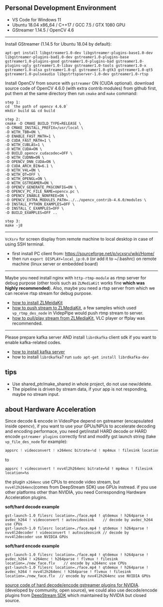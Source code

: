 

## Personal Development Environment ##

- VS Code for Windows 11
- Ubuntu 18.04 x86_64 / C++17  / GCC 7.5 / GTX 1080 GPU
- GStreamer 1.14.5 / OpenCV 4.6
---------

Install GStreamer (1.14.5 for Ubuntu 18.04 by default):
```
apt-get install libgstreamer1.0-dev libgstreamer-plugins-base1.0-dev libgstreamer-plugins-bad1.0-dev gstreamer1.0-plugins-base gstreamer1.0-plugins-good gstreamer1.0-plugins-bad gstreamer1.0-plugins-ugly gstreamer1.0-libav gstreamer1.0-tools gstreamer1.0-x gstreamer1.0-alsa gstreamer1.0-gl gstreamer1.0-gtk3 gstreamer1.0-qt5 gstreamer1.0-pulseaudio libgstrtspserver-1.0-dev gstreamer1.0-rtsp
```

Install OpenCV from source with `gstreamer` ON (CUDA optional). download source code of OpenCV 4.6.0 (with extra contrib modules) from github first, put them at the same directory then run `cmake` and `make` command:

```
step 1:
cd `the path of opencv 4.6.0`
mkdir build && cd build
```

```
step 2:
cmake -D CMAKE_BUILD_TYPE=RELEASE \
-D CMAKE_INSTALL_PREFIX=/usr/local \
-D WITH_TBB=ON \
-D ENABLE_FAST_MATH=1 \
-D CUDA_FAST_MATH=1 \
-D WITH_CUBLAS=1 \
-D WITH_CUDA=ON \
-D BUILD_opencv_cudacodec=OFF \
-D WITH_CUDNN=ON \
-D OPENCV_DNN_CUDA=ON \
-D CUDA_ARCH_BIN=6.1 \
-D WITH_V4L=ON \
-D WITH_QT=OFF \
-D WITH_OPENGL=ON \
-D WITH_GSTREAMER=ON \
-D OPENCV_GENERATE_PKGCONFIG=ON \
-D OPENCV_PC_FILE_NAME=opencv.pc \
-D OPENCV_ENABLE_NONFREE=ON \
-D OPENCV_EXTRA_MODULES_PATH=../../opencv_contrib-4.6.0/modules \
-D INSTALL_PYTHON_EXAMPLES=OFF \
-D INSTALL_C_EXAMPLES=OFF \
-D BUILD_EXAMPLES=OFF ..
```

```
step 3:
make -j8
```

---------
`VcXsrv` for screen display from remote machine to local desktop in case of using SSH terminal.

- first install PC client from: https://sourceforge.net/p/vcxsrv/wiki/Home/
- then run `export DISPLAY=local_ip:0.0` (or add it to ~/.bashrc) on remote machine (linux server or embedded board)

---------
Maybe you need install nginx with `http-rtmp-module` as rtmp server for debug purpose (other tools such as `ZLMediaKit` works fine **which was highly recommended**). Also, maybe you need a rtsp server from which we can receive rtsp stream for debug purpose.

- [how to install ZLMeidaKit](https://github.com/ZLMediaKit/ZLMediaKit/wiki/vcpkg%E6%96%B9%E5%BC%8F%E5%AE%89%E8%A3%85zlmediakit)
- [how to push stream to ZLMediaKit](https://github.com/ZLMediaKit/ZLMediaKit/wiki/ZLMediaKit%E6%8E%A8%E6%B5%81%E6%B5%8B%E8%AF%95), a few samples which used `vp_rtmp_des_node` in VidepPipe would push rtmp stream to server.
- [how to pull/play stream from ZLMediaKit](https://github.com/ZLMediaKit/ZLMediaKit/wiki/%E6%92%AD%E6%94%BEurl%E8%A7%84%E5%88%99), VLC player or ffplay was recommended.

---------
Please prepare kafka server AND install `librdkafka` client sdk if you want to enable kafka-related codes.
- [how to install kafka server](https://kafka.apache.org/quickstart)
- how to install `librdkafka`? run `sudo apt-get install librdkafka-dev`


## tips ##
- Use shared_ptr/make_shared in whole project, do not use new/delete.
- The pipeline is driven by stream data, if your app is not responding, maybe no stream input.


## about Hardware Acceleration ##
Since decode & encode in VideoPipe depend on gstreamer (encapsulated inside opencv), if you want to use your GPUs/NPUs to accelerate decoding and encoding performace, you need get/install HARD decode or HARD encode `gstreamer plugins` correctly first and modify gst launch string (take `vp_file_des_node` for example):
```cpp
appsrc ! videoconvert ! x264enc bitrate=%d ! mp4mux ! filesink location=%s
```
to
```
appsrc ! videoconvert ! nvv4l2h264enc bitrate=%d ! mp4mux ! filesink location=%s
```
the plugin `x264enc` use CPUs to encode video stream, but `nvv4l2h264enc`(comes from DeepStream SDK) use GPUs instread. if you use other platforms other than NVIDIA, you need Corresponding Hardware Acceleration plugins.

**soft/hard decode example**
```
gst-launch-1.0 filesrc location=./face.mp4 ! qtdemux ! h264parse ! avdec_h264 ! videoconvert ! autovideosink    // decode by avdec_h264 use CPUs
gst-launch-1.0 filesrc location=./face.mp4 ! qtdemux ! h264parse ! nvv4l2decoder ! videoconvert ! autovideosink // decode by nvv4l2decoder use NVIDIA GPUs
```

**soft/hard encode example**
```
gst-launch-1.0 filesrc location=./face.mp4 ! qtdemux ! h264parse ! avdec_h264 ! x264enc ! h264parse ! flvmux ! filesink location=./new_face.flv    // encode by x264enc use CPUs
gst-launch-1.0 filesrc location=./face.mp4 ! qtdemux ! h264parse ! avdec_h264 ! nvv4l2h264enc ! h264parse ! flvmux ! filesink location=./new_face.flv  // encode by nvv4l2h264enc use NVIDIA GPUs
```
[source code of hard decode/encode gstreamer plugins for NVIDIA](https://gitlab.freedesktop.org/gstreamer/gstreamer/-/tree/main/subprojects/gst-plugins-bad/sys/nvcodec).(developed by community, open source), we could also use decode/encode plugins from [DeepStream SDK](https://docs.nvidia.com/metropolis/deepstream/6.0/dev-guide/text/DS_Quickstart.html) which maintained by NVIDIA but closed source.

